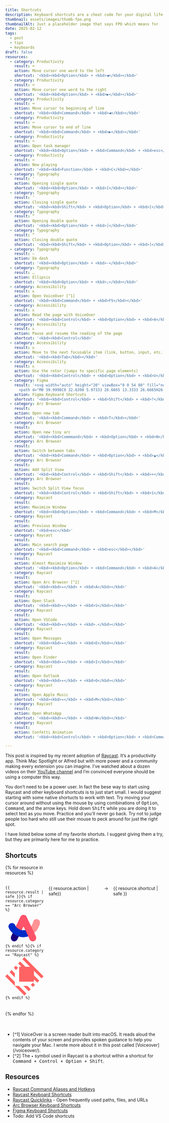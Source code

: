 ```yaml
---
title: Shortcuts
description: Keyboard shortcuts are a cheat code for your digital life
thumbnail: assets/images/thumb-fpo.png
thumbnailAlt: Just a placeholder image that says FPO which means for  
date: 2025-02-12
tags:
  - post
  - tips
  - keyboards
draft: false
resources:
  - category: Productivity
    result: ⌨️
    action: Move cursor one word to the left
    shortcut: '<kbd><kbd>Option</kbd> + <kbd>◀</kbd></kbd>'
  - category: Productivity
    result: ⌨️
    action: Move cursor one word to the right
    shortcut: '<kbd><kbd>Option</kbd> + <kbd>▶</kbd></kbd>'
  - category: Productivity
    result: ⌨️
    action: Move cursor to beginning of line
    shortcut: '<kbd><kbd>Command</kbd> + <kbd>◀</kbd></kbd>'
  - category: Productivity
    result: ⌨️
    action: Move cursor to end of line
    shortcut: '<kbd><kbd>Command</kbd> + <kbd>▶</kbd></kbd>'
  - category: Productivity
    result: ⌨️
    action: Open task manager
    shortcut: '<kbd><kbd>Option</kbd> + <kbd>Command</kbd> + <kbd>esc</kbd></kbd>'
  - category: Productivity
    result: ⌨️
    action: Now playing
    shortcut: '<kbd><kbd>Function</kbd> + <kbd>C</kbd></kbd>'
  - category: Typography
    result: ‘
    action: Opening single quote 
    shortcut: '<kbd><kbd>Option</kbd> + <kbd>[</kbd></kbd>'  
  - category: Typography
    result: ’
    action: Closing single quote 
    shortcut: '<kbd><kbd>Shift</kbd> + <kbd>Option</kbd> + <kbd>[</kbd></kbd>'
  - category: Typography
    result: “
    action: Opening double quote 
    shortcut: '<kbd><kbd>Option</kbd> + <kbd>]</kbd></kbd>'
  - category: Typography
    result: ”
    action: Closing double quote 
    shortcut: '<kbd><kbd>Shift</kbd> + <kbd>Option</kbd> + <kbd>]</kbd></kbd>'
  - category: Typography
    result: —
    action: Em dash 
    shortcut: '<kbd><kbd>Option</kbd> + <kbd>-</kbd></kbd>'
  - category: Typography
    result: …
    action: Ellipsis
    shortcut: '<kbd><kbd>Option</kbd> + <kbd>;</kbd></kbd>'
  - category: Accessibility
    result: ♿
    action: Open VoiceOver [^1]
    shortcut: '<kbd><kbd>Command</kbd> + <kbd>F5</kbd></kbd>'
  - category: Accessibility
    result: ♿
    action: Read the page with VoiceOver
    shortcut: '<kbd><kbd>Control</kbd> + <kbd>Option</kbd> + <kbd>A</kbd></kbd>'
  - category: Accessibility
    result: ♿
    action: Pause and resume the reading of the page 
    shortcut: '<kbd><kbd>Control</kbd>'
  - category: Accessibility
    result: ♿
    action: Move to the next focusable item (link, button, input, etc.)
    shortcut: '<kbd><kbd>Tab</kbd></kbd>'
  - category: Accessibility
    result: ♿
    action: Use the rotor (jumps to specific page elements)
    shortcut: '<kbd><kbd>Control</kbd> + <kbd>Option</kbd> + <kbd>U</kbd></kbd>'
  - category: Figma
    result: '<svg width="auto" height="20" viewBox="0 0 54 80" fill="none" xmlns="http://www.w3.org/2000/svg"><g clip-path="url(#clip0_912_3)"><path d="M13.3333 80.0002C20.6933 80.0002 26.6667 74.0268 26.6667 66.6668V53.3335H13.3333C5.97333 53.3335 0 59.3068 0 66.6668C0 74.0268 5.97333 80.0002 13.3333 80.0002Z" fill="#0ACF83"/>
      <path d="M0 39.9998C0 32.6398 5.97333 26.6665 13.3333 26.6665H26.6667V53.3332H13.3333C5.97333 53.3332 0 47.3598 0 39.9998Z" fill="#A259FF"/><path d="M0 13.3333C0 5.97333 5.97333 0 13.3333 0H26.6667V26.6667H13.3333C5.97333 26.6667 0 20.6933 0 13.3333Z" fill="#F24E1E"/><path d="M26.6667 0H40.0001C47.3601 0 53.3334 5.97333 53.3334 13.3333C53.3334 20.6933 47.3601 26.6667 40.0001 26.6667H26.6667V0Z" fill="#FF7262"/><path d="M53.3334 39.9998C53.3334 47.3598 47.3601 53.3332 40.0001 53.3332C32.6401 53.3332 26.6667 47.3598 26.6667 39.9998C26.6667 32.6398 32.6401 26.6665 40.0001 26.6665C47.3601 26.6665 53.3334 32.6398 53.3334 39.9998Z" fill="#1ABCFE"/></g><defs><clipPath id="clip0_912_3"><rect width="53.3333" height="80" fill="white"/></clipPath></defs></svg>'
    action: Figma Keyboard Shortcuts
    shortcut: '<kbd><kbd>Control</kbd> + <kbd>Shift</kbd> + <kbd>?</kbd></kbd>'
  - category: Arc Browser
    result:  
    action: Open new tab
    shortcut: '<kbd><kbd>Command</kbd> + <kbd>T</kbd></kbd>'
  - category: Arc Browser
    result:  
    action: Open new tiny arc
    shortcut: '<kbd><kbd>Commmand</kbd> + <kbd>Option</kbd> + <kbd>N</kbd></kbd>'
  - category: Arc Browser
    result:  
    action: Switch between tabs
    shortcut: '<kbd><kbd>Command</kbd> + <kbd>Option</kbd> + <kbd>▲</kbd> or <kbd>▼</kbd></kbd>'
  - category: Arc Browser
    result:  
    action: Add Split View
    shortcut: '<kbd><kbd>Control</kbd> + <kbd>Shift</kbd> + <kbd>+</kbd></kbd>'
  - category: Arc Browser
    result:  
    action: Switch Split View focus
    shortcut: '<kbd><kbd>Control</kbd> + <kbd>Shift</kbd> + <kbd>1</kbd> or <kbd>2</kbd></kbd>'
  - category: Raycast
    result: 
    action: Maximize Window
    shortcut: '<kbd><kbd>Option</kbd> + <kbd>Command</kbd> + <kbd>M</kbd></kbd>'
  - category: Raycast
    result: 
    action: Previous Window
    shortcut: '<kbd>esc</kbd>'
  - category: Raycast
    result: 
    action: Main search page
    shortcut: '<kbd><kbd>Command</kbd> + <kbd>esc</kbd></kbd>'
  - category: Raycast
    result:
    action: Almost Maximize Window
    shortcut: '<kbd><kbd>Option</kbd> + <kbd>Command</kbd> + <kbd>A</kbd></kbd>'
  - category: Raycast
    result:
    action: Open Arc Browser [^2]
    shortcut: '<kbd><kbd>✦</kbd> + <kbd>A</kbd></kbd>'
  - category: Raycast
    result:
    action: Open Slack
    shortcut: '<kbd><kbd>✦</kbd> + <kbd>S</kbd></kbd>'
  - category: Raycast
    result:
    action: Open VSCode
    shortcut: '<kbd><kbd>✦</kbd> + <kbd>.</kbd></kbd>'
  - category: Raycast
    result:
    action: Open Messages
    shortcut: '<kbd><kbd>✦</kbd> + <kbd>E</kbd></kbd>'
  - category: Raycast
    result: 
    action: Open Finder
    shortcut: '<kbd><kbd>✦</kbd> + <kbd>I</kbd></kbd>'
  - category: Raycast
    result:
    action: Open Outlook
    shortcut: '<kbd><kbd>✦</kbd> + <kbd>O</kbd></kbd>'
  - category: Raycast
    result:
    action: Open Apple Music
    shortcut: '<kbd><kbd>✦</kbd> + <kbd>M</kbd></kbd>'
  - category: Raycast
    result:
    action: Open WhatsApp
    shortcut: '<kbd><kbd>✦</kbd> + <kbd>W</kbd></kbd>'
  - category: Raycast
    result:
    action: Confetti Animation
    shortcut: '<kbd><kbd>Control</kbd> + <kbd>Option</kbd> + <kbd>Command</kbd> + <kbd>Space</kbd></kbd>'

---
```


This post is inspired by my recent adoption of [Raycast](https://www.raycast.com/). It’s a productivity app. Think Mac Spotlight or Alfred but with more power and a community making every extension you can imagine. I've watched about a dozen videos on their [YouTube channel](https://www.youtube.com/@raycastapp) and I’m convinced everyone should be using a computer this way. 

You don’t need to be a power user. In fact the bese way to start using Raycast and other keyboard shortcuts is to just start small. I would suggest starting with some native shortucts to work with text. Try moving your cursor around without using the mouse by using combinations of <kbd>Option</kbd>, <kbd>Command</kbd>, and the arrow keys. Hold down <kbd>Shift</kbd> while you are doing it to select text as you move. Practice and you'll never go back. Try not to judge people too hard who still use their mouse to peck around for just the right spot.

I have listed below some of my favorite shortuts. I suggest giving them a try, but they are primarily here for me to practice. 

## Shortcuts

<div style="
display: grid;
grid-template-columns: min-content 1fr min-content 1fr;
gap: 1rem;
margin-block-end: 3rem;"> {% for resource in resources %}
  <div class="card" 
    style="
    grid-column: span 4;
    display: grid;
    grid-template-columns: subgrid;
    border-bottom: 1px solid var(--subtle-border);
    padding: 1rem 0px 1.2rem;">
    <div><code>{{ resource.result | safe }}{% if resource.category == "Arc Browser" %}<svg xmlns="http://www.w3.org/2000/svg" width="auto" height="20" viewBox="0 0 82 68"><g><g transform="translate(143 148)"><g fill-rule="evenodd" clip-rule="evenodd"><path d="M-103.92-141.91c2.81 0 5.37 1.62 6.58 4.16l9.64 20.28s0 .01-.01.01c0 0 0-.01.01-.01 2.26-2.77 3.9-6.03 4.6-9.53.79-3.95 4.63-6.5 8.58-5.72a7.29 7.29 0 0 1 5.72 8.58c-1.62 8.09-6.14 15.32-12.26 20.63l3.5 7.36c1.94 4.08-.09 9.07-4.39 10.35l-.13.04c-.64.18-1.3.27-1.94.27-2.73 0-5.34-1.54-6.59-4.16l-3.11-6.54-6.33-13.32h.02-.02l-3.11-6.54a.831.831 0 0 0-1.5 0l-3.18 6.68c-4.85-1.03-9.73-4.03-12.49-7.68l9.83-20.68a7.254 7.254 0 0 1 6.58-4.18zm-27.55 17.98c3.73-1.51 7.98.29 9.49 4.03.39.97.95 1.92 1.64 2.83l.01.01.33.42c.03.04.06.07.09.11l.09.11c.05.05.09.11.14.16.01.01.02.02.02.03l-.02-.03c.19.23.4.45.61.67.01.01.01.02.02.02.69.72 1.46 1.4 2.29 2.03.39.3.79.58 1.2.86.04.02.07.05.11.07 2.31 1.52 4.96 2.66 7.6 3.22 1.12.24 2.24.37 3.33.38h.14c1.45 0 2.9-.18 4.32-.52l6.33 13.32c-3.42 1.15-7.01 1.78-10.65 1.78-3.28 0-6.6-.57-9.82-1.6l-3.03 6.37a7.287 7.287 0 0 1-10.01 3.3c-3.48-1.85-4.75-6.21-3.06-9.77l3.32-6.98c-3.75-3.17-6.74-7.02-8.47-11.2l-.05-.13c-1.5-3.73.3-7.98 4.03-9.49z"></path><path fill="#fff" stroke="#fff" stroke-linejoin="round" stroke-width="6.87" d="M-103.92-141.91c2.81 0 5.37 1.62 6.58 4.16l9.64 20.28s0 .01-.01.01c0 0 0-.01.01-.01 2.26-2.77 3.9-6.03 4.6-9.53.79-3.95 4.63-6.5 8.58-5.72a7.29 7.29 0 0 1 5.72 8.58c-1.62 8.09-6.14 15.32-12.26 20.63l3.5 7.36c1.94 4.08-.09 9.07-4.39 10.35l-.13.04c-.64.18-1.3.27-1.94.27-2.73 0-5.34-1.54-6.59-4.16l-3.11-6.54-6.33-13.32h.02-.02l-3.11-6.54a.831.831 0 0 0-1.5 0l-3.18 6.68c-4.85-1.03-9.73-4.03-12.49-7.68l9.83-20.68a7.254 7.254 0 0 1 6.58-4.18zm-27.55 17.98c3.73-1.51 7.98.29 9.49 4.03.39.97.95 1.92 1.64 2.83l.01.01.33.42c.03.04.06.07.09.11l.09.11c.05.05.09.11.14.16.01.01.02.02.02.03l-.02-.03c.19.23.4.45.61.67.01.01.01.02.02.02.69.72 1.46 1.4 2.29 2.03.39.3.79.58 1.2.86.04.02.07.05.11.07 2.31 1.52 4.96 2.66 7.6 3.22 1.12.24 2.24.37 3.33.38h.14c1.45 0 2.9-.18 4.32-.52l6.33 13.32c-3.42 1.15-7.01 1.78-10.65 1.78-3.28 0-6.6-.57-9.82-1.6l-3.03 6.37a7.287 7.287 0 0 1-10.01 3.3c-3.48-1.85-4.75-6.21-3.06-9.77l3.32-6.98c-3.75-3.17-6.74-7.02-8.47-11.2l-.05-.13c-1.5-3.73.3-7.98 4.03-9.49z"></path></g></g><g transform="translate(143 148)"><path d="m-114.2-96.03 6.35-13.36c-4.85-1.03-9.73-4.03-12.49-7.68l-6.64 13.96c3.69 3.13 8.12 5.59 12.78 7.08" fill="#1a007f" fill-rule="evenodd" clip-rule="evenodd"></path><path d="M-87.7-117.47c-3.19 3.91-7.62 6.81-12.36 7.94l6.33 13.32c4.62-1.56 8.94-4.08 12.67-7.31l-6.64-13.95z" fill="#4e000a" fill-rule="evenodd" clip-rule="evenodd"></path><path d="m-126.98-103.11-3.32 6.98c-1.69 3.55-.42 7.92 3.06 9.77 3.69 1.96 8.23.43 10.01-3.3l3.03-6.37a37.885 37.885 0 0 1-12.78-7.08" fill="#1a007f" fill-rule="evenodd" clip-rule="evenodd"></path><path d="M-74.52-132.71a7.29 7.29 0 0 0-8.58 5.72c-.7 3.5-2.34 6.76-4.6 9.53l6.63 13.96c6.12-5.31 10.64-12.54 12.26-20.63.79-3.96-1.77-7.8-5.71-8.58" fill="#ff9396" fill-rule="evenodd" clip-rule="evenodd"></path><path d="M-100.06-109.53c-1.42.34-2.87.52-4.32.52-1.13 0-2.3-.13-3.47-.38-4.85-1.03-9.73-4.03-12.49-7.68-.69-.91-1.25-1.86-1.64-2.83-1.51-3.73-5.76-5.53-9.49-4.03-3.73 1.51-5.53 5.76-4.03 9.49 1.71 4.24 4.73 8.13 8.52 11.33a37.84 37.84 0 0 0 12.77 7.08c3.21 1.03 6.54 1.6 9.82 1.6 3.64 0 7.23-.63 10.65-1.78l-6.32-13.32z" fill="#002dc8" fill-rule="evenodd" clip-rule="evenodd"></path><path d="m-77.57-96.16-3.5-7.36-6.63-13.95-.01.01s0-.01.01-.01l-9.64-20.28a7.292 7.292 0 0 0-6.58-4.16c-2.81 0-5.37 1.62-6.58 4.16l-9.83 20.68c2.76 3.65 7.64 6.65 12.49 7.68l3.18-6.68c.3-.63 1.2-.63 1.5 0l3.11 6.54h.02-.02l6.33 13.32 3.11 6.54a7.28 7.28 0 0 0 6.59 4.16c.65 0 1.3-.09 1.94-.27 4.39-1.21 6.47-6.26 4.51-10.38" fill="#ff536a" fill-rule="evenodd" clip-rule="evenodd"></path></g><path d="m28.8 51.97 6.35-13.36c-4.85-1.03-9.73-4.03-12.49-7.68l-6.64 13.96c3.69 3.13 8.12 5.59 12.78 7.08" fill="#1a007f" fill-rule="evenodd" clip-rule="evenodd"></path><path d="M55.3 30.53c-3.19 3.91-7.62 6.81-12.36 7.94l6.33 13.32c4.62-1.56 8.94-4.08 12.67-7.31L55.3 30.53z" fill="#4e000a" fill-rule="evenodd" clip-rule="evenodd"></path><path d="m16.02 44.89-3.32 6.98c-1.69 3.55-.42 7.92 3.06 9.77 3.69 1.96 8.23.43 10.01-3.3l3.03-6.37a37.885 37.885 0 0 1-12.78-7.08" fill="#1a007f" fill-rule="evenodd" clip-rule="evenodd"></path><path d="M68.48 15.29a7.29 7.29 0 0 0-8.58 5.72c-.7 3.5-2.34 6.76-4.6 9.53l6.63 13.96c6.12-5.31 10.64-12.54 12.26-20.63.79-3.96-1.77-7.8-5.71-8.58" fill="#ff9396" fill-rule="evenodd" clip-rule="evenodd"></path><path d="M42.94 38.47c-1.42.34-2.87.52-4.32.52-1.13 0-2.3-.13-3.47-.38-4.85-1.03-9.73-4.03-12.49-7.68-.69-.91-1.25-1.86-1.64-2.83-1.51-3.73-5.76-5.53-9.49-4.03C7.8 25.58 6 29.83 7.5 33.56c1.71 4.24 4.73 8.13 8.52 11.33a37.84 37.84 0 0 0 12.77 7.08c3.21 1.03 6.54 1.6 9.82 1.6 3.64 0 7.23-.63 10.65-1.78l-6.32-13.32z" fill="#002dc8" fill-rule="evenodd" clip-rule="evenodd"></path><path d="m65.43 51.84-3.5-7.36-6.63-13.95-.01.01s0-.01.01-.01l-9.64-20.28a7.292 7.292 0 0 0-6.58-4.16c-2.81 0-5.37 1.62-6.58 4.16l-9.83 20.68c2.76 3.65 7.64 6.65 12.49 7.68l3.18-6.68c.3-.63 1.2-.63 1.5 0l3.11 6.54h.02-.02l6.33 13.32 3.11 6.54a7.28 7.28 0 0 0 6.59 4.16c.65 0 1.3-.09 1.94-.27 4.39-1.21 6.47-6.26 4.51-10.38" fill="#ff536a" fill-rule="evenodd" clip-rule="evenodd"></path></g></svg>{% endif %}{% if resource.category == "Raycast" %}<svg width="auto" height="20" viewBox="0 0 28 28" fill="none" xmlns="http://www.w3.org/2000/svg"><path fill-rule="evenodd" clip-rule="evenodd" d="M7 18.079V21L0 14L1.46 12.54L7 18.081V18.079ZM9.921 21H7L14 28L15.46 26.54L9.921 21ZM26.535 15.462L27.996 14L13.996 0L12.538 1.466L18.077 7.004H14.73L10.864 3.146L9.404 4.606L11.809 7.01H10.129V17.876H20.994V16.196L23.399 18.6L24.859 17.14L20.994 13.274V9.927L26.535 15.462ZM7.73 6.276L6.265 7.738L7.833 9.304L9.294 7.844L7.73 6.276ZM20.162 18.708L18.702 20.17L20.268 21.738L21.73 20.276L20.162 18.708ZM4.596 9.41L3.134 10.872L7 14.738V11.815L4.596 9.41ZM16.192 21.006H13.268L17.134 24.872L18.596 23.41L16.192 21.006Z" fill="#FF6363"/></svg>{% endif %}</code></div>
    <div>{{ resource.action | safe}}</div> 
    <div>→</div> 
    <div>{{ resource.shortcut | safe }}</div>
  </div>{% endfor %}
</div>

<ul>
<li>[^1] VoiceOver is a screen reader built into macOS. It reads aloud the contents of your screen and provides spoken guidance to help you navigate your Mac. I wrote more about it in this post called [Voiceover](/voiceover/).</li>
<li>[^2] The <code>✦</code> symbol used in Raycast is a shortcut within a shortcut for <kbd><kbd>Command</kbd> + <kbd>Control</kbd> + <kbd>Option</kbd> + <kbd>Shift</kbd></kbd>.</li>
</ul>

## Resources
- [Raycast Command Aliases and Hotkeys](https://manual.raycast.com/command-aliases-and-hotkeys)
- [Raycast Keyboard Shortcuts](https://manual.raycast.com/keyboard-shortcuts)
- [Raycast Quicklinks](https://www.raycast.com/core-features/quicklinks) - Open frequently used paths, files, and URLs
- [Arc Browser Keyboard Shortcuts](https://resources.arc.net/hc/en-us/articles/20595231349911-Keyboard-Shortcuts)
- [Figma Keyboard Shortcuts](https://help.figma.com/hc/en-us/articles/360040328653-Keyboard-shortcuts-in-Figma)
- Todo: Add VS Code shortcuts


